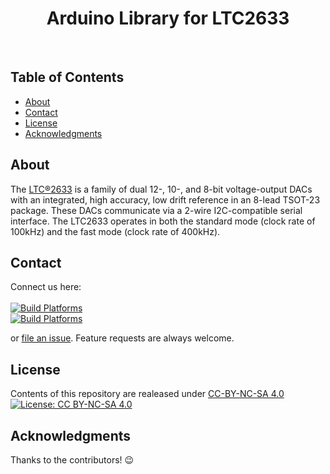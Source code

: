 <h1 align="center"> Arduino Library for LTC2633 </h1> <br>

## Table of Contents

- [About](#about)
- [Contact](#contact)
- [License](#license)
- [Acknowledgments](#acknowledgments)


## About

The [LTC®2633](http://www.linear.com/product/LTC2633) is a family of dual 12-, 10-, and 8-bit voltage-output DACs with an integrated, high accuracy, low drift reference in an 8-lead TSOT-23 package.
These DACs communicate via a 2-wire I2C-compatible serial interface. The LTC2633 operates in both the standard mode (clock rate of 100kHz) and the fast mode (clock rate of 400kHz).


## Contact
Connect us here:
<br><br>
 [![Build Platforms](https://img.shields.io/badge/id-Tamojit-54C7EC.svg?style=for-the-badge)](https://www.linkedin.com/in/tamojit-saha/)<br>
 [![Build Platforms](https://img.shields.io/badge/id-Sandeepan-54C7EC.svg?style=for-the-badge)](https://www.linkedin.com/in/sandeepan-sengupta/)
<p> 
or <a href ="https://github.com/TamojitSaha/LTC2633/issues/new/">file an issue</a>. Feature requests are always welcome.</p>

## License
Contents of this repository are realeased under [CC-BY-NC-SA 4.0](./LICENSE.md) <br>
[![License: CC BY-NC-SA 4.0](https://licensebuttons.net/l/by-nc-sa/4.0/88x31.png)](https://creativecommons.org/licenses/by-nc-sa/4.0/)

## Acknowledgments

Thanks to the contributors! :wink:
